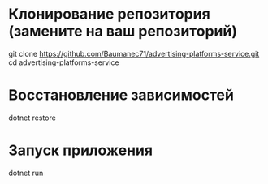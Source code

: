 # Клонирование репозитория (замените на ваш репозиторий)
git clone https://github.com/Baumanec71/advertising-platforms-service.git
cd advertising-platforms-service

# Восстановление зависимостей
dotnet restore

# Запуск приложения
dotnet run
